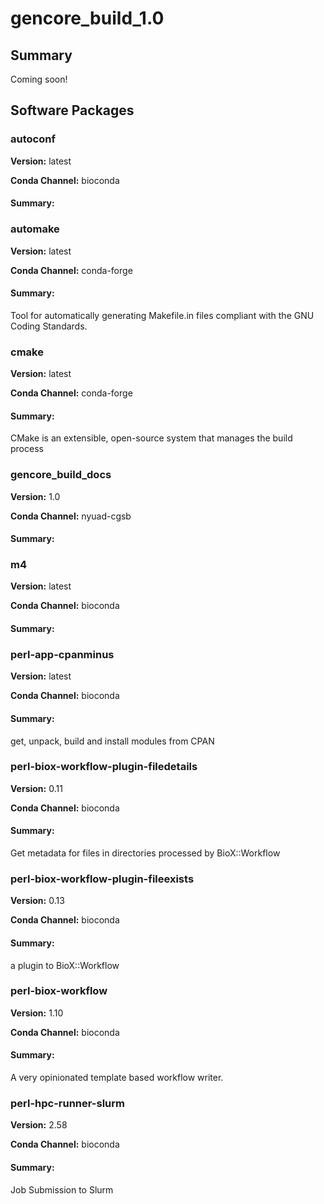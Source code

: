 # gencore_build_1.0
## Summary

Coming soon!

## Software Packages

### autoconf
**Version:** latest

**Conda Channel:** bioconda

#### Summary:




### automake
**Version:** latest

**Conda Channel:** conda-forge

#### Summary:
Tool for automatically generating Makefile.in files compliant with the GNU Coding Standards.



### cmake
**Version:** latest

**Conda Channel:** conda-forge

#### Summary:
CMake is an extensible, open-source system that manages the build process



### gencore_build_docs
**Version:** 1.0

**Conda Channel:** nyuad-cgsb

#### Summary:




### m4
**Version:** latest

**Conda Channel:** bioconda

#### Summary:




### perl-app-cpanminus
**Version:** latest

**Conda Channel:** bioconda

#### Summary:
get, unpack, build and install modules from CPAN



### perl-biox-workflow-plugin-filedetails
**Version:** 0.11

**Conda Channel:** bioconda

#### Summary:
Get metadata for files in directories processed by BioX::Workflow



### perl-biox-workflow-plugin-fileexists
**Version:** 0.13

**Conda Channel:** bioconda

#### Summary:
a plugin to BioX::Workflow



### perl-biox-workflow
**Version:** 1.10

**Conda Channel:** bioconda

#### Summary:
A very opinionated template based workflow writer.



### perl-hpc-runner-slurm
**Version:** 2.58

**Conda Channel:** bioconda

#### Summary:
Job Submission to Slurm



